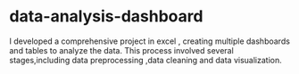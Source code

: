 # data-analysis-dashboard
I developed a comprehensive project in excel , creating multiple dashboards and tables to analyze the data. This process involved several stages,including data preprocessing ,data cleaning and data visualization.
